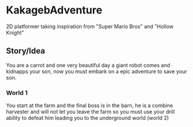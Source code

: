 # KakagebAdventure
2D platformer taking inspiration from "Super Mario Bros" and "Hollow Knight"

## Story/Idea
You are a carrot and one very beautiful day a giant robot comes and kidnapps your son, now you must embark on a epic adventure to save your son.

### World 1
You start at the farm and the final boss is in the barn, he is a combine harvester and will not let you leave the farm so you must use your drill ability to defeat him leading you to the underground world (world 2)
